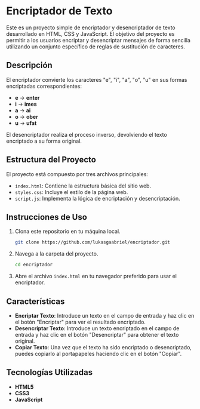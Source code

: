 # Encriptador de Texto

Este es un proyecto simple de encriptador y desencriptador de texto desarrollado en HTML, CSS y JavaScript. El objetivo del proyecto es permitir a los usuarios encriptar y desencriptar mensajes de forma sencilla utilizando un conjunto específico de reglas de sustitución de caracteres.

## Descripción

El encriptador convierte los caracteres "e", "i", "a", "o", "u" en sus formas encriptadas correspondientes:

- **e** -> **enter**
- **i** -> **imes**
- **a** -> **ai**
- **o** -> **ober**
- **u** -> **ufat**

El desencriptador realiza el proceso inverso, devolviendo el texto encriptado a su forma original.

## Estructura del Proyecto

El proyecto está compuesto por tres archivos principales:

- `index.html`: Contiene la estructura básica del sitio web.
- `styles.css`: Incluye el estilo de la página web.
- `script.js`: Implementa la lógica de encriptación y desencriptación.

## Instrucciones de Uso

1. Clona este repositorio en tu máquina local.
    ```bash
    git clone https://github.com/lukasgaabriel/encriptador.git
    ```
2. Navega a la carpeta del proyecto.
    ```bash
    cd encriptador
    ```
3. Abre el archivo `index.html` en tu navegador preferido para usar el encriptador.

## Características

- **Encriptar Texto**: Introduce un texto en el campo de entrada y haz clic en el botón "Encriptar" para ver el resultado encriptado.
- **Desencriptar Texto**: Introduce un texto encriptado en el campo de entrada y haz clic en el botón "Desencriptar" para obtener el texto original.
- **Copiar Texto**: Una vez que el texto ha sido encriptado o desencriptado, puedes copiarlo al portapapeles haciendo clic en el botón "Copiar".

## Tecnologías Utilizadas

- **HTML5**
- **CSS3**
- **JavaScript**
